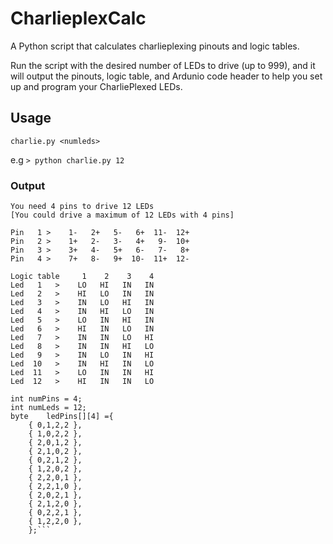 # CharlieplexCalc
A Python script that calculates charlieplexing pinouts and logic tables.

Run the script with the desired number of LEDs to drive (up to 999), and it will output the pinouts, logic table, and Ardunio code header to help you set up and program your CharliePlexed LEDs.


## Usage
`charlie.py <numleds>`

e.g
`> python charlie.py 12`

### Output
```
You need 4 pins to drive 12 LEDs
[You could drive a maximum of 12 LEDs with 4 pins]

Pin   1 >    1-   2+   5-   6+  11-  12+
Pin   2 >    1+   2-   3-   4+   9-  10+
Pin   3 >    3+   4-   5+   6-   7-   8+
Pin   4 >    7+   8-   9+  10-  11+  12-

Logic table     1    2    3    4
Led   1   >    LO   HI   IN   IN
Led   2   >    HI   LO   IN   IN
Led   3   >    IN   LO   HI   IN
Led   4   >    IN   HI   LO   IN
Led   5   >    LO   IN   HI   IN
Led   6   >    HI   IN   LO   IN
Led   7   >    IN   IN   LO   HI
Led   8   >    IN   IN   HI   LO
Led   9   >    IN   LO   IN   HI
Led  10   >    IN   HI   IN   LO
Led  11   >    LO   IN   IN   HI
Led  12   >    HI   IN   IN   LO

int numPins = 4;
int numLeds = 12;
byte	ledPins[][4] ={
	{ 0,1,2,2 },
	{ 1,0,2,2 },
	{ 2,0,1,2 },
	{ 2,1,0,2 },
	{ 0,2,1,2 },
	{ 1,2,0,2 },
	{ 2,2,0,1 },
	{ 2,2,1,0 },
	{ 2,0,2,1 },
	{ 2,1,2,0 },
	{ 0,2,2,1 },
	{ 1,2,2,0 },
	};```
